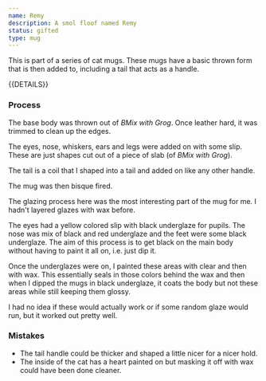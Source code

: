 ```yaml
---
name: Remy
description: A smol floof named Remy
status: gifted
type: mug
---
```


This is part of a series of cat mugs. These mugs have a basic thrown form that is then added to, 
including a tail that acts as a handle.

{{DETAILS}}

### Process

The base body was thrown out of *BMix with Grog*. Once leather hard, it was trimmed to clean up the edges. 

The eyes, nose, whiskers, ears and legs were added on with some slip. These are just shapes cut out of a piece of slab (of *BMix with Grog*).

The tail is a coil that I shaped into a tail and added on like any other handle.

The mug was then bisque fired. 

The glazing process here was the most interesting part of the mug for me. I hadn't layered glazes with wax before.

The eyes had a yellow colored slip with black underglaze for pupils. The nose was mix of black and red underglaze and the feet were some black underglaze. The aim of this process is to get black on the main body without having to paint it all on, i.e. just dip it. 

Once the underglazes were on, I painted these areas with clear and then with wax. This essentially seals in those colors behind the wax and then when I dipped the mugs in black underglaze, it coats the body but not these areas while still keeping them glossy. 

I had no idea if these would actually work or if some random glaze would run, but it worked out pretty well.

### Mistakes

* The tail handle could be thicker and shaped a little nicer for a nicer hold. 
* The inside of the cat has a heart painted on but masking it off with wax could have been done cleaner. 